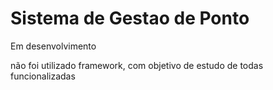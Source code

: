 # Sistema de Gestao de Ponto

Em desenvolvimento

não foi utilizado framework, com objetivo de estudo de todas funcionalizadas
